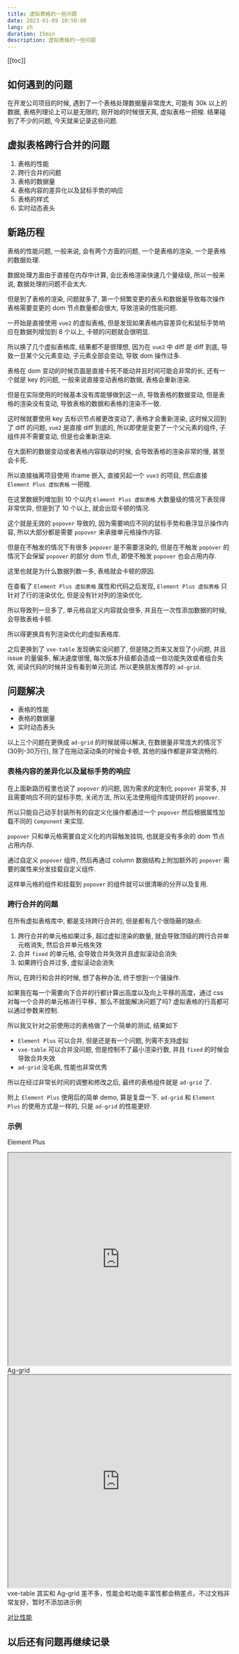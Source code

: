 ```yaml
---
title: 虚拟表格的一些问题
date: 2023-01-09 10:50:00
lang: zh
duration: 15min
description: 虚拟表格的一些问题
---
```


[[toc]]

## 如何遇到的问题
在开发公司项目的时候, 遇到了一个表格处理数据量非常庞大, 可能有 30k 以上的数据, 表格列理论上可以是无限的, 刚开始的时候很天真, 虚拟表格一把梭.
结果碰到了不少的问题, 今天就来记录这些问题.

## 虚拟表格跨行合并的问题
1. 表格的性能
2. 跨行合并的问题
3. 表格的数据量
4. 表格内容的差异化以及鼠标手势的响应
5. 表格的样式
7. 实时动态表头

## 新路历程
表格的性能问题, 一般来说, 会有两个方面的问题, 一个是表格的渲染, 一个是表格的数据处理.

数据处理方面由于直接在内存中计算, 会比表格渲染快速几个量级级, 所以一般来说, 数据处理的问题不会太大.

但是到了表格的渲染, 问题就多了, 第一个频繁变更的表头和数据量导致每次操作表格需要变更的 dom 节点数量都会很大, 导致渲染的性能问题.

一开始是直接使用 `vue2` 的虚拟表格, 但是发现如果表格内容差异化和鼠标手势响应在数据列增加到 8 个以上, 卡顿的问题就会很明显.

所以换了几个虚拟表格库, 结果都不是很理想, 因为在 `vue2` 中 diff 是 diff 到底, 导致一旦某个父元素变动, 子元素全部会变动, 导致 dom 操作过多.

表格在 dom 变动的时候页面是直接卡死不能动并且时间可能会非常的长, 还有一个就是 key 的问题, 一般来说直接变动表格的数据, 表格会重新渲染.

但是在实际使用的时候基本没有库能够做到这一点, 导致表格的数据变动, 但是表格的渲染没有变动, 导致表格的数据和表格的渲染不一致.

这时候就要使用 key 去标识节点被更改变动了, 表格才会重新渲染, 这时候又回到了 diff 的问题, `vue2` 是直接 diff 到底的, 所以即使是变更了一个父元素的组件, 子组件并不需要变动, 但是也会重新渲染.

在大面积的数据变动或者表格内容联动的时候, 会导致表格的渲染非常的慢, 甚至会卡死.

所以直接抽离项目使用 iframe 嵌入, 直接另起一个 `vue3` 的项目, 然后直接 `Element Plus 虚拟表格` 一把梭.

在这里数据列增加到 10 个以内 `Element Plus 虚拟表格` 大数量级的情况下表现得非常优异, 但是到了 10 个以上, 就会出现卡顿的情况.

这个就是无效的 `popover` 导致的, 因为需要响应不同的鼠标手势和悬浮显示操作内容, 所以大部分都是需要 `popover` 来承接单元格操作内容.

但是在不触发的情况下有很多 `popover` 是不需要渲染的, 但是在不触发 `popover` 的情况下会保留 `popover` 的部分 dom 节点, 即使不触发 `popover` 也会占用内存.

这里也就是为什么数据列数一多, 表格就会卡顿的原因.

在查看了 `Element Plus 虚拟表格` 属性和代码之后发现, `Element Plus 虚拟表格` 只针对了行的渲染优化, 但是没有针对列的渲染优化.

所以导致列一旦多了, 单元格自定义内容就会很多, 并且在一次性添加数据的时候, 会导致表格卡顿.

所以得更换具有列渲染优化的虚拟表格库.

之后更换到了 `vxe-table` 发现确实没问题了, 但是随之而来又发现了小问题, 并且 issue 的量偏多, 解决速度很慢, 每次版本升级都会造成一些功能失效或者组合失效, 阅读代码的时候并没有看到单元测试. 所以更换朋友推荐的 `ad-grid`.

## 问题解决

- 表格的性能
- 表格的数据量
- 实时动态表头

以上三个问题在更换成 `ad-grid` 的时候就得以解决, 在数据量非常庞大的情况下(30列-30万行), 除了在拖动滚动条的时候会卡顿, 其他的操作都是非常流畅的.

### 表格内容的差异化以及鼠标手势的响应

在上面新路历程里也说了 `popover` 的问题, 因为需求的定制化 `popover` 非常多, 并且需要响应不同的鼠标手势, 关闭方法, 所以无法使用组件库提供好的 `popover`.

所以只能自己动手封装所有的自定义化操作都通过一个 `popover` 然后根据属性加载不同的 `Component` 来实现.

`popover` 只和单元格需要自定义化的内容触发挂钩, 也就是没有多余的 dom 节点占用内存.

通过自定义 `popover` 组件, 然后再通过 column 数据结构上附加额外的 `popover` 需要的属性来分发挂载自定义组件.

这样单元格的组件和挂载到 `popover` 的组件就可以很清晰的分开以及复用.

### 跨行合并的问题

在所有虚拟表格库中, 都是支持跨行合并的, 但是都有几个很隐蔽的缺点:

1. 跨行合并的单元格如果过多, 超过虚拟渲染的数量, 就会导致顶级的跨行合并单元格消失, 然后合并单元格失效
2. 合并 `fixed` 的单元格, 会导致合并失效并且虚拟滚动会消失
3. 如果跨行合并过多, 虚拟滚动会消失

所以, 在跨行和合并的时候, 想了各种办法, 终于想到一个骚操作.

如果我在每一个需要向下合并的行都计算出高度以及向上平移的高度，通过 css 对每一个合并的单元格进行平移，那么不就能解决问题了吗? 虚拟表格的行高都可以通过参数来控制.

所以我又针对之前使用过的表格做了一个简单的测试, 结果如下

- `Element Plus` 可以合并, 但是还是有一个问题, 列需不支持虚拟
- `vxe-table` 可以合并没问题, 但是控制不了最小渲染行数, 并且 `fixed` 的时候会导致合并失效
- `ad-grid` 没毛病, 性能也非常优秀

所以在经过非常长时间的调整和修改之后, 最终的表格组件就是 `ad-grid` 了.

附上 `Element Plus` 使用后的简单 demo, 算是复盘一下. `ad-grid` 和 `Element Plus` 的使用方式是一样的, 只是 `ad-grid` 的性能更好.


### 示例
Element Plus
<iframe style="width: 100%;overflow: hidden;height: 480px;" src="http://virtual-demo.baii.icu/#/"></iframe>
Ag-grid
<iframe style="width: 100%;overflow: hidden;height: 480px;" src="http://virtual-demo.baii.icu/#/grid"></iframe>
vxe-table
其实和 Ag-grid 差不多，性能会和功能丰富性都会稍差点，不过文档非常友好，暂时不添加进示例

[对比性能](http://virtual-demo.baii.icu/#/contrast)

## 以后还有问题再继续记录
